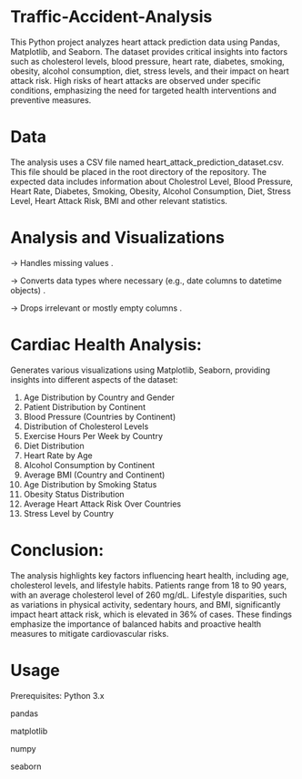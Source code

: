 # Traffic-Accident-Analysis
This Python project analyzes heart attack prediction data using Pandas, Matplotlib, and Seaborn. The dataset provides critical insights into factors such as cholesterol levels, blood pressure, heart rate, diabetes, smoking, obesity, alcohol consumption, diet, stress levels, and their impact on heart attack risk. High risks of heart attacks are observed under specific conditions, emphasizing the need for targeted health interventions and preventive measures.

# Data
The analysis uses a CSV file named heart_attack_prediction_dataset.csv. This file should be placed in the root directory of the repository. The expected data includes information about Cholestrol Level, Blood Pressure, Heart Rate, Diabetes, Smoking, Obesity, Alcohol Consumption, Diet, Stress Level, Heart Attack Risk, BMI and other relevant statistics.

# Analysis and Visualizations
 -> Handles missing values .
 
 -> Converts data types where necessary (e.g., date columns to datetime objects) .
 
 -> Drops irrelevant or mostly empty columns .

 # Cardiac Health Analysis:
 Generates various visualizations using Matplotlib, Seaborn, providing insights into different aspects of the dataset:
 1. Age Distribution by Country and Gender
 2. Patient Distribution by Continent
 3. Blood Pressure (Countries by Continent)
 4. Distribution of Cholesterol Levels
 5. Exercise Hours Per Week by Country
 6. Diet Distribution
 7. Heart Rate by Age
 8. Alcohol Consumption by Continent
 9. Average BMI (Country and Continent)
 10. Age Distribution by Smoking Status
 11. Obesity Status Distribution
 12. Average Heart Attack Risk Over Countries
 13. Stress Level by Country

# Conclusion:
 The analysis highlights key factors influencing heart health, including age, cholesterol levels, and lifestyle habits. Patients range from 18 to 90 years, with an average cholesterol level of 260 mg/dL. Lifestyle disparities, such as variations in physical activity, sedentary hours, and BMI, significantly impact heart attack risk, which is elevated in 36% of cases. These findings emphasize the importance of balanced habits and proactive health measures to mitigate cardiovascular risks.

# Usage
  Prerequisites:
   Python 3.x
   
   pandas
   
   matplotlib

   numpy
   
   seaborn
 
